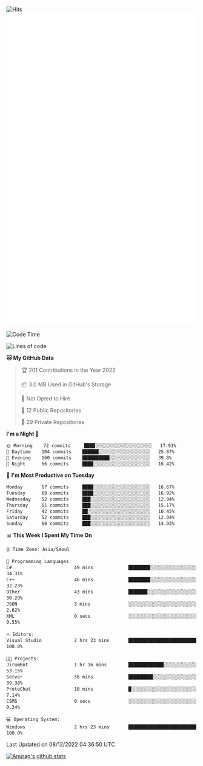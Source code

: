 ![Hits](https://hits.seeyoufarm.com/api/count/incr/badge.svg?url=https%3A%2F%2Fgithub.com%2Fkokose1234&count_bg=%2379C83D&title_bg=%23555555&icon=apple.svg&icon_color=%23E7E7E7&title=hits&edge_flat=false)
<br/>
![Metrics](https://github.com/kokose1234/kokose1234/blob/main/github-metrics.svg)

<!--START_SECTION:waka-->
![Code Time](http://img.shields.io/badge/Code%20Time-719%20hrs%207%20mins-blue)

![Lines of code](https://img.shields.io/badge/From%20Hello%20World%20I%27ve%20Written-884%20Thousand%20lines%20of%20code-blue)

**🐱 My GitHub Data** 

> 🏆 201 Contributions in the Year 2022
 > 
> 📦 3.0 MB Used in GitHub's Storage 
 > 
> 🚫 Not Opted to Hire
 > 
> 📜 12 Public Repositories 
 > 
> 🔑 29 Private Repositories  
 > 
**I'm a Night 🦉** 

```text
🌞 Morning    72 commits     ████░░░░░░░░░░░░░░░░░░░░░   17.91% 
🌆 Daytime    104 commits    ██████░░░░░░░░░░░░░░░░░░░   25.87% 
🌃 Evening    160 commits    ██████████░░░░░░░░░░░░░░░   39.8% 
🌙 Night      66 commits     ████░░░░░░░░░░░░░░░░░░░░░   16.42%

```
📅 **I'm Most Productive on Tuesday** 

```text
Monday       67 commits     ████░░░░░░░░░░░░░░░░░░░░░   16.67% 
Tuesday      68 commits     ████░░░░░░░░░░░░░░░░░░░░░   16.92% 
Wednesday    52 commits     ███░░░░░░░░░░░░░░░░░░░░░░   12.94% 
Thursday     61 commits     ███░░░░░░░░░░░░░░░░░░░░░░   15.17% 
Friday       42 commits     ██░░░░░░░░░░░░░░░░░░░░░░░   10.45% 
Saturday     52 commits     ███░░░░░░░░░░░░░░░░░░░░░░   12.94% 
Sunday       60 commits     ███░░░░░░░░░░░░░░░░░░░░░░   14.93%

```


📊 **This Week I Spent My Time On** 

```text
⌚︎ Time Zone: Asia/Seoul

💬 Programming Languages: 
C#                       49 mins             ████████░░░░░░░░░░░░░░░░░   34.31% 
C++                      46 mins             ████████░░░░░░░░░░░░░░░░░   32.23% 
Other                    43 mins             ███████░░░░░░░░░░░░░░░░░░   30.29% 
JSON                     3 mins              ░░░░░░░░░░░░░░░░░░░░░░░░░   2.62% 
XML                      0 secs              ░░░░░░░░░░░░░░░░░░░░░░░░░   0.55%

🔥 Editors: 
Visual Studio            2 hrs 23 mins       █████████████████████████   100.0%

🐱‍💻 Projects: 
JirumBot                 1 hr 16 mins        █████████████░░░░░░░░░░░░   53.15% 
Server                   56 mins             █████████░░░░░░░░░░░░░░░░   39.38% 
ProtoChat                10 mins             █░░░░░░░░░░░░░░░░░░░░░░░░   7.14% 
CSMS                     0 secs              ░░░░░░░░░░░░░░░░░░░░░░░░░   0.34%

💻 Operating System: 
Windows                  2 hrs 23 mins       █████████████████████████   100.0%

```


 Last Updated on 08/12/2022 04:36:50 UTC
<!--END_SECTION:waka-->

[![Anurag's github stats](https://github-readme-stats.vercel.app/api?username=kokose1234&theme=dracula)](https://github.com/anuraghazra/github-readme-stats)



	
